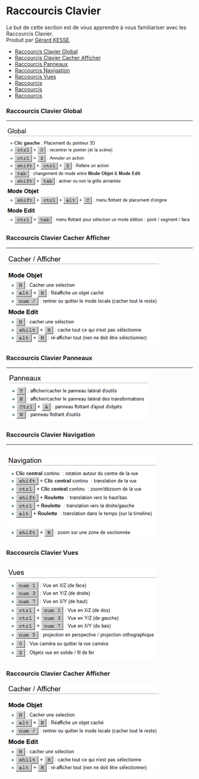 # Raccourcis Clavier

Le but de cette section est de vous apprendre à vous familiariser avec les Raccourcis Clavier.  
Produit par 
[Gérard KESSE](https://github.com/gkesse/ "https://github.com/gkesse").

* [Raccourcis Clavier Global](#raccourcis-clavier-global "Raccourcis Clavier Global") 
* [Raccourcis Clavier Cacher Afficher](#raccourcis-clavier-cacher-afficher "Raccourcis Clavier Cacher Afficher") 
* [Raccourcis Panneaux](#raccourcis-panneaux "Raccourcis Panneaux") 
* [Raccourcis Navigation](#raccourcis-navigation "Raccourcis Navigation") 
* [Raccourcis Vues](#raccourcis-vues "Raccourcis Vues") 
* [Raccourcis ](#raccourcis- "Raccourcis ") 
* [Raccourcis ](#raccourcis- "Raccourcis ") 
* [Raccourcis ](#raccourcis- "Raccourcis ") 

### Raccourcis Clavier Global
---
![Image](https://raw.githubusercontent.com/gkesse/ReadyBlender/master/Notion/img/Raccourcis_Clavier_Global.png)  

### Raccourcis Clavier Cacher Afficher
---
![Image](https://raw.githubusercontent.com/gkesse/ReadyBlender/master/Notion/img/Raccourcis_Clavier_Cacher_Afficher.png)  

### Raccourcis Clavier Panneaux
---
![Image](https://raw.githubusercontent.com/gkesse/ReadyBlender/master/Notion/img/Raccourcis_Clavier_Panneaux.png)  

### Raccourcis Clavier Navigation
---
![Image](https://raw.githubusercontent.com/gkesse/ReadyBlender/master/Notion/img/Raccourcis_Clavier_Navigation.png)  
---
### Raccourcis Clavier Vues

![Image](https://raw.githubusercontent.com/gkesse/ReadyBlender/master/Notion/img/Raccourcis_Clavier_Vues.png)  
---
### Raccourcis Clavier Cacher Afficher

![Image](https://raw.githubusercontent.com/gkesse/ReadyBlender/master/Notion/img/Raccourcis_Clavier_Cacher_Afficher.png)  

